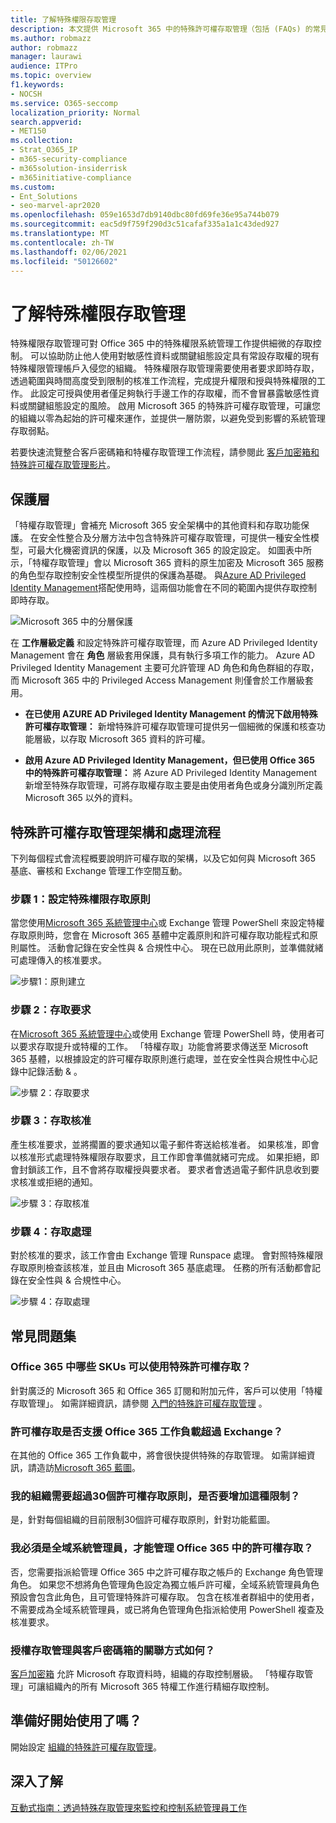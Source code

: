 ```yaml
---
title: 了解特殊權限存取管理
description: 本文提供 Microsoft 365 中的特殊許可權存取管理（包括 (FAQs) 的常見問題解答）的概述。
ms.author: robmazz
author: robmazz
manager: laurawi
audience: ITPro
ms.topic: overview
f1.keywords:
- NOCSH
ms.service: O365-seccomp
localization_priority: Normal
search.appverid:
- MET150
ms.collection:
- Strat_O365_IP
- m365-security-compliance
- m365solution-insiderrisk
- m365initiative-compliance
ms.custom:
- Ent_Solutions
- seo-marvel-apr2020
ms.openlocfilehash: 059e1653d7db9140dbc80fd69fe36e95a744b079
ms.sourcegitcommit: eac5d9f759f290d3c51cafaf335a1a1c43ded927
ms.translationtype: MT
ms.contentlocale: zh-TW
ms.lasthandoff: 02/06/2021
ms.locfileid: "50126602"
---
```

# <a name="learn-about-privileged-access-management"></a>了解特殊權限存取管理

特殊權限存取管理可對 Office 365 中的特殊權限系統管理工作提供細微的存取控制。 可以協助防止他人使用對敏感性資料或關鍵組態設定具有常設存取權的現有特殊權限管理帳戶入侵您的組織。 特殊權限存取管理需要使用者要求即時存取，透過範圍與時間高度受到限制的核准工作流程，完成提升權限和授與特殊權限的工作。 此設定可授與使用者僅足夠執行手邊工作的存取權，而不會冒暴露敏感性資料或關鍵組態設定的風險。 啟用 Microsoft 365 的特殊許可權存取管理，可讓您的組織以零為起始的許可權來運作，並提供一層防禦，以避免受到影響的系統管理存取弱點。

若要快速流覽整合客戶密碼箱和特權存取管理工作流程，請參閱此 [客戶加密箱和特殊許可權存取管理影片](https://go.microsoft.com/fwlink/?linkid=2066800)。

## <a name="layers-of-protection"></a>保護層

「特權存取管理」會補充 Microsoft 365 安全架構中的其他資料和存取功能保護。 在安全性整合及分層方法中包含特殊許可權存取管理，可提供一種安全性模型，可最大化機密資訊的保護，以及 Microsoft 365 的設定設定。 如圖表中所示，「特權存取管理」會以 Microsoft 365 資料的原生加密及 Microsoft 365 服務的角色型存取控制安全性模型所提供的保護為基礎。 與[Azure AD Privileged Identity Management](/azure/active-directory/active-directory-privileged-identity-management-configure)搭配使用時，這兩個功能會在不同的範圍內提供存取控制即時存取。

![Microsoft 365 中的分層保護](../media/pam-layered-protection.png)

在 **工作層級定義** 和設定特殊許可權存取管理，而 Azure AD Privileged Identity Management 會在 **角色** 層級套用保護，具有執行多項工作的能力。 Azure AD Privileged Identity Management 主要可允許管理 AD 角色和角色群組的存取，而 Microsoft 365 中的 Privileged Access Management 則僅會於工作層級套用。

- **在已使用 AZURE AD Privileged Identity Management 的情況下啟用特殊許可權存取管理：** 新增特殊許可權存取管理可提供另一個細微的保護和核查功能層級，以存取 Microsoft 365 資料的許可權。

- **啟用 Azure AD Privileged Identity Management，但已使用 Office 365 中的特殊許可權存取管理：** 將 Azure AD Privileged Identity Management 新增至特殊存取管理，可將存取權存取主要是由使用者角色或身分識別所定義 Microsoft 365 以外的資料。  

## <a name="privileged-access-management-architecture-and-process-flow"></a>特殊許可權存取管理架構和處理流程

下列每個程式會流程概要說明許可權存取的架構，以及它如何與 Microsoft 365 基底、審核和 Exchange 管理工作空間互動。

### <a name="step-1-configure-a-privileged-access-policy"></a>步驟 1：設定特殊權限存取原則

當您使用[Microsoft 365 系統管理中心](https://admin.microsoft.com)或 Exchange 管理 PowerShell 來設定特權存取原則時，您會在 Microsoft 365 基體中定義原則和許可權存取功能程式和原則屬性。 活動會記錄在安全性與 &amp; 合規性中心。 現在已啟用此原則，並準備就緒可處理傳入的核准要求。

![步驟1：原則建立](../media/pam-step1-policy-creation.jpg)

### <a name="step-2-access-request"></a>步驟 2：存取要求

在[Microsoft 365 系統管理中心](https://admin.microsoft.com)或使用 Exchange 管理 PowerShell 時，使用者可以要求存取提升或特權的工作。 「特權存取」功能會將要求傳送至 Microsoft 365 基體，以根據設定的許可權存取原則進行處理，並在安全性與合規性中心記錄中記錄活動 &amp; 。

![步驟 2：存取要求](../media/pam-step2-access-request.jpg)

### <a name="step-3-access-approval"></a>步驟 3：存取核准

產生核准要求，並將擱置的要求通知以電子郵件寄送給核准者。 如果核准，即會以核准形式處理特殊權限存取要求，且工作即會準備就緒可完成。 如果拒絕，即會封鎖該工作，且不會將存取權授與要求者。 要求者會透過電子郵件訊息收到要求核准或拒絕的通知。

![步驟 3：存取核准](../media/pam-step3-access-approval.jpg)

### <a name="step-4-access-processing"></a>步驟 4：存取處理

對於核准的要求，該工作會由 Exchange 管理 Runspace 處理。 會對照特殊權限存取原則檢查該核准，並且由 Microsoft 365 基底處理。 任務的所有活動都會記錄在安全性與 &amp; 合規性中心。

![步驟 4：存取處理](../media/pam-step4-access-processing.jpg)

## <a name="frequently-asked-questions"></a>常見問題集

### <a name="what-skus-can-use-privileged-access-in-office-365"></a>Office 365 中哪些 SKUs 可以使用特殊許可權存取？

針對廣泛的 Microsoft 365 和 Office 365 訂閱和附加元件，客戶可以使用「特權存取管理」。 如需詳細資訊，請參閱 [入門的特殊許可權存取管理](privileged-access-management-configuration.md) 。

### <a name="when-will-privileged-access-support-office-365-workloads-beyond-exchange"></a>許可權存取是否支援 Office 365 工作負載超過 Exchange？

在其他的 Office 365 工作負載中，將會很快提供特殊的存取管理。 如需詳細資訊，請造訪[Microsoft 365 藍圖](https://www.microsoft.com/microsoft-365/roadmap)。

### <a name="my-organization-needs-more-than-30-privileged-access-policies-will-this-limit-be-increased"></a>我的組織需要超過30個許可權存取原則，是否要增加這種限制？

是，針對每個組織的目前限制30個許可權存取原則，針對功能藍圖。

### <a name="do-i-need-to-be-a-global-admin-to-manage-privileged-access-in-office-365"></a>我必須是全域系統管理員，才能管理 Office 365 中的許可權存取？

否，您需要指派給管理 Office 365 中之許可權存取之帳戶的 Exchange 角色管理角色。 如果您不想將角色管理角色設定為獨立帳戶許可權，全域系統管理員角色預設會包含此角色，且可管理特殊許可權存取。 包含在核准者群組中的使用者，不需要成為全域系統管理員，或已將角色管理角色指派給使用 PowerShell 複查及核准要求。

### <a name="how-is-privileged-access-management-related-to-customer-lockbox"></a>授權存取管理與客戶密碼箱的關聯方式如何？

[客戶加密箱](/office365/admin/manage/customer-lockbox-requests) 允許 Microsoft 存取資料時，組織的存取控制層級。 「特權存取管理」可讓組織內的所有 Microsoft 365 特權工作進行精細存取控制。

## <a name="ready-to-get-started"></a>準備好開始使用了嗎？

開始設定 [組織的特殊許可權存取管理](privileged-access-management-configuration.md)。

## <a name="learn-more"></a>深入了解

[互動式指南：透過特殊存取管理來監控和控制系統管理員工作](https://content.cloudguides.com/guides/Privileged%20Access%20Management)
